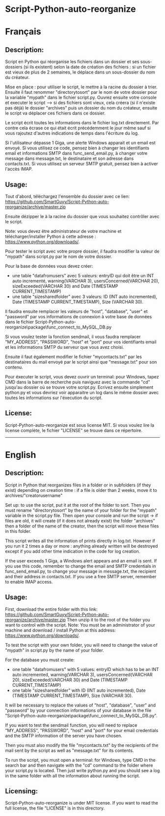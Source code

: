 ﻿# Script-Python-auto-reorganize

Français
=======

## Description:

Script en Python qui réorganise les fichiers dans un dossier et ses sous-dossiers (si ils existent) selon la date de création des fichiers : si un fichier est vieux de plus de 2 semaines, le déplace dans un sous-dossier du nom du créateur.

Mise en place : pour utiliser le script, le mettre à la racine du dossier à trier. Ensuite il faut renommer "directorytosort" par le nom de votre dossier pour la variable "mypath" dans le fichier script.py.
Ouvrez ensuite votre console et executer le script --> si des fichiers sont vieux, cela créera (si il n'existe pas déjà) le dossier "archives" puis un dossier du nom du créateur, ensuite le script va déplacer ces fichiers dans ce dossier.

Le script écrit toutes les informations dans le fichier log.txt directement. Par contre cela écrase ce qui était écrit précédemment le jour même sauf si vous rajoutez d'autres indications de temps dans l'écriture du log.

Si l'utilisateur dépasse 1 Giga, une alerte Windows apparait et un email est envoyé. Si vous utilisez ce code, pensez bien à changer les identifiants email et informations SMTP dans func_send_email.py, à changer votre message dans message.txt, le destinataire et son adresse dans contacts.txt.
Si vous utilisez un serveur SMTP gratuit, pensez bien à activer l'accès IMAP.

## Usage:

Tout d'abord, téléchargez l'ensemble du dossier avec ce lien: https://github.com/SmartGuyy/Script-Python-auto-reorganize/archive/master.zip

Ensuite dézipper le à la racine du dossier que vous souhaitez contrôler avec le script.

Note: vous devez être administrateur de votre machine et télécharger/installer Python à cette adresse : https://www.python.org/downloads/.

Pour tester le script avec votre propre dossier, il faudra modifier la valeur de "mypath" dans script.py par le nom de votre dossier.

Pour la base de données vous devez créer:
- une table "datafromusers" avec 5 valeurs: entryID qui doit être un INT auto incrementé, warning(VARCHAR 3), usersConcerned(VARCHAR 20), sizeExceeded(VARCHAR 30) and Date (TIMESTAMP CURRENT_TIMESTAMP)
- une table "sizesharedfolder" avec 3 valeurs: ID (INT auto incremented), Date (TIMESTAMP CURRENT_TIMESTAMP), Size (VARCHAR 30).

Il faudra ensuite remplacer les valeurs de "host", "database", "user" et "password" par vos informations de connexion à votre base de données dans le fichier Script-Python-auto-reorganize\package\func_connect_to_MySQL_DB.py

Si vous voulez tester la fonction sendmail, il vous faudra remplacer "MY_ADDRESS", "PASSWORD", "host" et "port" pour vos identifiants email et les informations SMTP du serveur que vous avez choisi.

Ensuite il faut également modifier le fichier "mycontacts.txt" par les destinataires du mail envoyé par le script ainsi que "message.txt" pour son contenu.

Pour éxecuter le script, vous devez ouvrir un terminal: pour Windows, tapez CMD dans la barre de recherche puis naviguez avec la commande "cd" jusqu'au dossier où se trouve votre script.py. Ecrivez ensuite simplement python.py et vous devriez voir apparaitre un log dans le même dossier avec toutes les informations sur l'éxecution du script.

## License:
Script-Python-auto-reorganize est sous license MIT.
Si vous voulez lire la license complète, le fichier "LICENSE" se trouve dans ce répertoire.

-------------------------------------------------------------------------------------------------------------------------------------------

English
=======

## Description:

Script in Python that reorganizes files in a folder or in subfolders (if they exist) depending on creation time : if a file is older than 2 weeks, move it to archives/"creatorusername"


 Set up: to use the script, put it at the root of the folder to sort. Then you must rename "directorytosort" by the name of your folder for the "mypath" variable in the script.py file.
Then open your console and run the script -> if files are old, it will create (if it does not already exist) the folder "archives" then a folder of the name of the creator, then the script will move these files in this folder.


This script writes all the information of prints directly in log.txt. However if you run it 2 times a day or more : anything already written will be destroyed except if you add other time indication in the code for log creation.

If the user exceeds 1 Giga, a Windows alert appears and an email is sent. If you use this code, remember to change the email and SMTP credentials in func_send_email.py, to change your message in message.txt, the recipient and their address in contacts.txt.
If you use a free SMTP server, remember to enable IMAP access.

## Usage:

First, download the entire folder with this link: https://github.com/SmartGuyy/Script-Python-auto-reorganize/archive/master.zip
Then unzip it to the root of the folder you want to control with the script.
Note: You must be an administrator of your machine and download / install Python at this address: https://www.python.org/downloads/.

To test the script with your own folder, you will need to change the value of "mypath" in script.py by the name of your folder.

For the database you must create:
- one table "datafromusers" with 5 values: entryID which has to be an INT auto incremented, warning(VARCHAR 3), usersConcerned(VARCHAR 20), sizeExceeded(VARCHAR 30) and Date (TIMESTAMP CURRENT_TIMESTAMP)
- one table "sizesharedfolder" with ID (INT auto incremented), Date (TIMESTAMP CURRENT_TIMESTAMP), Size (VARCHAR 30).

It will be necessary to replace the values of "host", "database", "user" and "password" by your connection informations of your database in the file "Script-Python-auto-reorganize\package\func_connect_to_MySQL_DB.py".

If you want to test the sendmail function, you will need to replace "MY_ADDRESS", "PASSWORD", "host" and "port" for your email credentials and the SMTP information of the server you have chosen.

Then you must also modify the file "mycontacts.txt" by the recipients of the mail sent by the script as well as "message.txt" for its contents.

To run the script, you must open a terminal: for Windows, type CMD in the search bar and then navigate with the "cd" command to the folder where your script.py is located. Then just write python.py and you should see a log in the same folder with all the information about running the script.

## Licensing:
Script-Python-auto-reorganize is under MIT license.
If you want to read the full license, the file "LICENSE" is in this directory.
